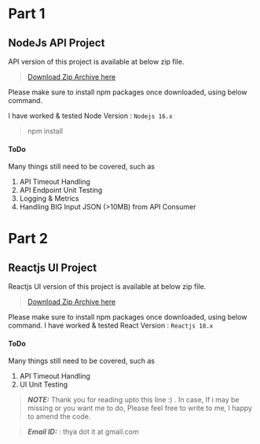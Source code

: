 # Part 1



## NodeJs API Project

API version of this project is available at below zip file.
> [Download Zip Archive here](/api-28-May-2022.zip)

Please make sure to install npm packages once downloaded, using below command.

I have worked & tested  Node Version : `Nodejs 16.x`


> npm install 

#### ToDo
Many things still need to be covered, such as
1. API Timeout Handling
2. API Endpoint Unit Testing
3. Logging & Metrics
4. Handling BIG Input JSON (>10MB) from API Consumer


# Part 2

## Reactjs UI Project

Reactjs UI version of this project is available at below zip file.
> [Download Zip Archive here](/ui-28-May-2022.zip)

Please make sure to install npm packages once downloaded, using below command.
I have worked & tested  React Version : `Reactjs 18.x`

#### ToDo
Many things still need to be covered, such as
1. API Timeout Handling
2. UI Unit Testing


> **_NOTE:_**  Thank you for reading upto this line :) . In case, If i may be missing or you want me to do, Please feel free to write to me, I happy to amend the code.

> **_Email ID:_** : thya dot it at gmail.com
